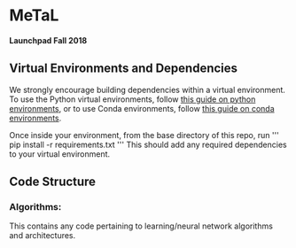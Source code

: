# MeTaL
#### Launchpad Fall 2018
## Virtual Environments and Dependencies
We strongly encourage building dependencies within a virtual environment. To use the Python virtual environments, follow [this guide on python environments](https://uoa-eresearch.github.io/eresearch-cookbook/recipe/2014/11/26/python-virtual-env/), or to use Conda environments, follow [this guide on conda environments](https://conda.io/docs/user-guide/tasks/manage-environments.html).

Once inside your environment, from the base directory of this repo, run
'''
pip install -r requirements.txt
'''
This should add any required dependencies to your virtual environment.

## Code Structure
### Algorithms:
This contains any code pertaining to learning/neural network algorithms and architectures.
